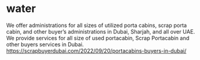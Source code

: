 # water
We offer administrations for all sizes of utilized porta cabins, scrap porta cabin, and other buyer’s administrations in Dubai, Sharjah, and all over UAE. We provide services for all size of used portacabin, Scrap Portacabin and other buyers services in Dubai. https://scrapbuyerdubai.com/2022/09/20/portacabins-buyers-in-dubai/
